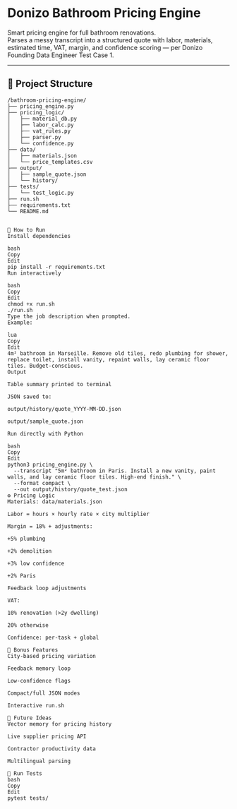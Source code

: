 # Donizo Bathroom Pricing Engine

Smart pricing engine for full bathroom renovations.  
Parses a messy transcript into a structured quote with labor, materials, estimated time, VAT, margin, and confidence scoring — per Donizo Founding Data Engineer Test Case 1.

---

## 📂 Project Structure
```plaintext
/bathroom-pricing-engine/
├── pricing_engine.py
├── pricing_logic/
│   ├── material_db.py
│   ├── labor_calc.py
│   ├── vat_rules.py
│   ├── parser.py
│   └── confidence.py
├── data/
│   ├── materials.json
│   └── price_templates.csv
├── output/
│   ├── sample_quote.json
│   └── history/
├── tests/
│   └── test_logic.py
├── run.sh
├── requirements.txt
└── README.md


🚀 How to Run
Install dependencies

bash
Copy
Edit
pip install -r requirements.txt
Run interactively

bash
Copy
Edit
chmod +x run.sh
./run.sh
Type the job description when prompted.
Example:

lua
Copy
Edit
4m² bathroom in Marseille. Remove old tiles, redo plumbing for shower, replace toilet, install vanity, repaint walls, lay ceramic floor tiles. Budget-conscious.
Output

Table summary printed to terminal

JSON saved to:

output/history/quote_YYYY-MM-DD.json

output/sample_quote.json

Run directly with Python

bash
Copy
Edit
python3 pricing_engine.py \
  --transcript "5m² bathroom in Paris. Install a new vanity, paint walls, and lay ceramic floor tiles. High-end finish." \
  --format compact \
  --out output/history/quote_test.json
⚙️ Pricing Logic
Materials: data/materials.json

Labor = hours × hourly rate × city multiplier

Margin = 18% + adjustments:

+5% plumbing

+2% demolition

+3% low confidence

+2% Paris

Feedback loop adjustments

VAT:

10% renovation (>2y dwelling)

20% otherwise

Confidence: per-task + global

🧠 Bonus Features
City-based pricing variation

Feedback memory loop

Low-confidence flags

Compact/full JSON modes

Interactive run.sh

🔮 Future Ideas
Vector memory for pricing history

Live supplier pricing API

Contractor productivity data

Multilingual parsing

🧪 Run Tests
bash
Copy
Edit
pytest tests/



